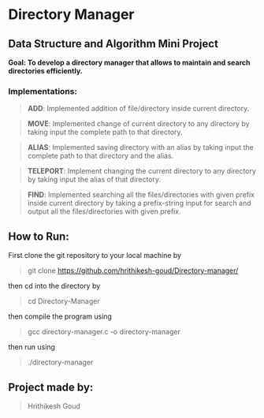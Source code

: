 # Directory Manager
## Data Structure and Algorithm Mini Project  
  
**Goal: To develop a directory manager that allows to maintain and search directories efficiently.**  
  
### Implementations:

> **ADD**: Implemented addition of file/directory inside current directory.  

> **MOVE**: Implemented change of current directory to any directory by taking input the complete path to that directory.  

> **ALIAS**: Implemented saving directory with an alias by taking input the complete path to that directory and the alias.  

> **TELEPORT**: Implement changing the current directory to any directory by taking input the alias of that directory.  

> **FIND**: Implemented searching all the files/directories with given prefix inside current directory by taking a prefix-string input for search and output all the files/directories with given prefix.  

## How to Run:

First clone the git repository to your local machine by  
> git clone https://github.com/hrithikesh-goud/Directory-manager/

then cd into the directory by
> cd Directory-Manager

then compile the program using  
> gcc directory-manager.c -o directory-manager

then run using  
> ./directory-manager

## Project made by:  
> Hrithikesh Goud